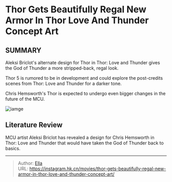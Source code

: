 # Thor Gets Beautifully Regal New Armor In Thor Love And Thunder Concept Art


## SUMMARY 


Aleksi Briclot&#39;s alternate design for Thor in Thor: Love and Thunder gives the God of Thunder a more stripped-back, regal look.
            

Thor 5 is rumored to be in development and could explore the post-credits scenes from Thor: Love and Thunder for a darker tone.
            

Chris Hemsworth&#39;s Thor is expected to undergo even bigger changes in the future of the MCU.
            


![iamge](https://static1.srcdn.com/wordpress/wp-content/uploads/2023/12/chris-hemsworth-s-thor-in-new-armor-in-mcu-fan-art.jpg)

## Literature Review
MCU artist Aleksi Briclot has revealed a design for Chris Hemsworth in Thor: Love and Thunder that would have taken the God of Thunder back to basics.




---

> Author: [Ella](https://instagram.hk.cn/)  
> URL: https://instagram.hk.cn/movies/thor-gets-beautifully-regal-new-armor-in-thor-love-and-thunder-concept-art/  

